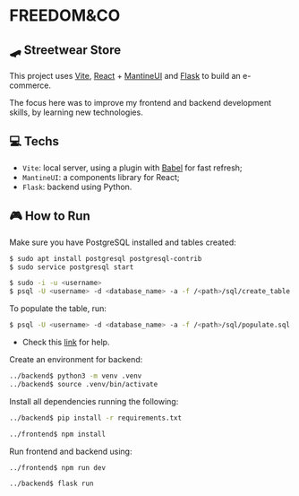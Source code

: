# FREEDOM&CO

## 🛹 Streetwear Store

This project uses [Vite](https://github.com/vitejs/vite-plugin-react/blob/main/packages/plugin-react/README.md), [React](https://react.dev/) + [MantineUI](https://mantine.dev/getting-started/) and [Flask](https://flask.palletsprojects.com/en/3.0.x/quickstart/) to build an e-commerce. 

The focus here was to improve my frontend and backend development skills, by learning new technologies.

## 💻 Techs

- `Vite`: local server, using a plugin with [Babel](https://babeljs.io/) for fast refresh;
- `MantineUI`: a components library for React;
- `Flask`: backend using Python.

## 🎮 How to Run

Make sure you have PostgreSQL installed and tables created:
```bash
$ sudo apt install postgresql postgresql-contrib
$ sudo service postgresql start
```
```bash
$ sudo -i -u <username>
$ psql -U <username> -d <database_name> -a -f /<path>/sql/create_table.sql
```

To populate the table, run:
```bash
$ psql -U <username> -d <database_name> -a -f /<path>/sql/populate.sql
```

- Check this [link](https://www.digitalocean.com/community/tutorials/how-to-install-postgresql-on-ubuntu-20-04-quickstart) for help.

Create an environment for backend:
```bash
../backend$ python3 -m venv .venv
../backend$ source .venv/bin/activate
```

Install all dependencies running the following:
```bash
../backend$ pip install -r requirements.txt
```
```bash
../frontend$ npm install
```

Run frontend and backend using:
```bash
../frontend$ npm run dev
```
```bash
../backend$ flask run
```
